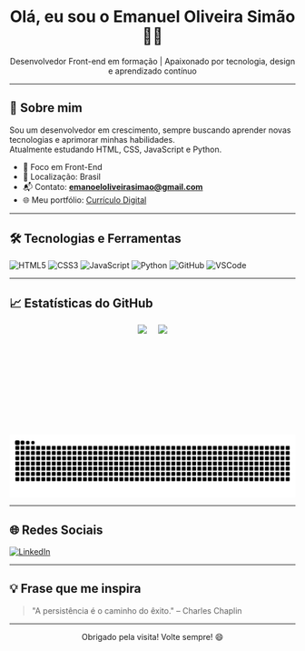 <h1 align="center">Olá, eu sou o Emanuel Oliveira Simão 👨‍💻</h1>

<p align="center">
  Desenvolvedor Front-end em formação | Apaixonado por tecnologia, design e aprendizado contínuo
</p>

---

## 🚀 Sobre mim

Sou um desenvolvedor em crescimento, sempre buscando aprender novas tecnologias e aprimorar minhas habilidades.  
Atualmente estudando HTML, CSS, JavaScript e Python.

- 🎯 Foco em Front-End
- 📍 Localização: Brasil
- 📬 Contato: **emanoeloliveirasimao@gmail.com**
- 🌐 Meu portfólio: [Currículo Digital](https://emanoel-simao.github.io/curriculo-digital/)

---

## 🛠️ Tecnologias e Ferramentas

![HTML5](https://img.shields.io/badge/HTML5-E34F26?style=flat&logo=html5&logoColor=white)
![CSS3](https://img.shields.io/badge/CSS3-1572B6?style=flat&logo=css3&logoColor=white)
![JavaScript](https://img.shields.io/badge/JavaScript-F7DF1E?style=flat&logo=javascript&logoColor=black)
![Python](https://img.shields.io/badge/Python-3776AB?style=flat&logo=python&logoColor=white)
![GitHub](https://img.shields.io/badge/GitHub-181717?style=flat&logo=github&logoColor=white)
![VSCode](https://img.shields.io/badge/VSCode-007ACC?style=flat&logo=visual-studio-code&logoColor=white)

---

## 📈 Estatísticas do GitHub

<p align="center" style="display: flex; justify-content: center; gap: 20px;">
  <img height="180em" src="https://github-readme-stats.vercel.app/api?username=emanoel-simao&show_icons=true&theme=dracula&count_private=true&hide=prs" />
  <img height="180em" src="https://github-readme-stats.vercel.app/api/top-langs/?username=emanoel-simao&layout=compact&theme=dracula"/>
</p>


<picture align="center">
  <source media="(prefers-color-scheme: dark)" srcset="https://raw.githubusercontent.com/emanoel-simao/emanoel-simao/output/github-contribution-grid-snake-dark.svg">
  <source media="(prefers-color-scheme: light)" srcset="https://raw.githubusercontent.com/emanoel-simao/emanoel-simao/output/github-contribution-grid-snake-dark.svg">
  <img align="center" alt="github contribution grid snake animation" src="https://raw.githubusercontent.com/emanoel-simao/emanoel-simao/output/github-contribution-grid-snake.svg">
</picture>

---

## 🌐 Redes Sociais

[![LinkedIn](https://img.shields.io/badge/-LinkedIn-0077B5?style=flat&logo=linkedin&logoColor=white)](https://www.linkedin.com/in/emanoel-oliveira-sim%C3%A3o/)

---

## 💡 Frase que me inspira

> "A persistência é o caminho do êxito." – Charles Chaplin

---

<p align="center">
  Obrigado pela visita! Volte sempre! 😄
</p>
